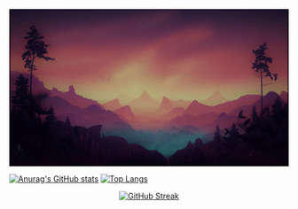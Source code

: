 <img align="center" alt="Coding" width="600" src="ezgif.com-gif-maker.gif">

[![Anurag's GitHub stats](https://github-readme-stats.vercel.app/api?username=NailUspanov&theme=radical&hide=issues,stars&show_icons=true&hide_border=true&card_width=200)](https://github.com/anuraghazra/github-readme-stats)
[![Top Langs](https://github-readme-stats.vercel.app/api/top-langs/?username=NailUspanov&hide=html,css&theme=radical&card_width=300&height=100l&hide_border=true&layout=compact)](https://github.com/anuraghazra/github-readme-stats)
    <p align="center"> [![GitHub Streak](http://github-readme-streak-stats.herokuapp.com?user=NaIlUspanov&theme=radical&hide_border=true&date_format=j%20M%5B%20Y%5D)](https://git.io/streak-stats) </p>


<!--
**NailUspanov/NailUspanov** is a ✨ _special_ ✨ repository because its `README.md` (this file) appears on your GitHub profile.

Here are some ideas to get you started:

- 🔭 I’m currently working on ...
- 🌱 I’m currently learning ...
- 👯 I’m looking to collaborate on ...
- 🤔 I’m looking for help with ...
- 💬 Ask me about ...
- 📫 How to reach me: ...
- 😄 Pronouns: ...
- ⚡ Fun fact: ...
-->
